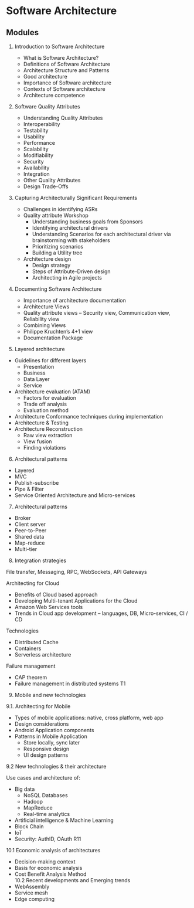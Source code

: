 # Software Architecture 

## Modules
 
1. Introduction to Software Architecture
    * What is Software Architecture?
    * Definitions of Software Architecture
    * Architecture Structure and Patterns
    * Good architecture
    * Importance of Software architecture
    * Contexts of Software architecture
    * Architecture competence	
2. Software Quality Attributes
    * Understanding Quality Attributes
    * Interoperability
    * Testability
    * Usability
    * Performance
    * Scalability
    * Modifiability
    * Security
    * Availability
    * Integration
    * Other Quality Attributes
    * Design Trade-Offs
3. Capturing Architecturally Significant Requirements 
    * Challenges in identifying ASRs
    * Quality attribute Workshop
        * Understanding business goals from Sponsors
        * Identifying architectural drivers
        * Understanding Scenarios for each architectural driver via brainstorming with stakeholders
        * Prioritizing scenarios
        * Building a Utility tree
    * Architecture design
        * Design strategy
        * Steps of Attribute-Driven design
        * Architecting in Agile projects

4. Documenting Software Architecture
    * Importance of architecture documentation
    * Architecture Views
    * Quality attribute views – Security view, Communication view, Reliability view
    * Combining Views
    * Philippe Kruchten’s 4+1 view
    * Documentation Package	 

5. Layered architecture

* Guidelines for different layers
    * Presentation 
    * Business
    * Data Layer
    * Service
* Architecture evaluation (ATAM)
    * Factors for evaluation
    * Trade off analysis
    * Evaluation method 
* Architecture Conformance techniques during implementation
* Architecture & Testing
* Architecture Reconstruction
    * Raw view extraction
    * View fusion
    * Finding violations 

6.	Architectural patterns 

*	Layered
*	MVC
*	Publish-subscribe
*	Pipe & Filter
*	Service Oriented Architecture and Micro-services	 
 
7.	Architectural patterns 

*	Broker
*	Client server
*	Peer-to-Peer
*	Shared data
*	Map-reduce
*	Multi-tier	

8.	Integration strategies

File transfer, Messaging, RPC, WebSockets, API Gateways

Architecting for Cloud 
*	Benefits of Cloud based approach
*	Developing Multi-tenant Applications for the Cloud
*	Amazon Web Services tools
*	Trends in Cloud app development – languages, DB, Micro-services, CI / CD

Technologies
*	Distributed Cache
*	Containers
*	Serverless architecture

Failure management
*	CAP theorem
*	Failure management in distributed systems	T1

 
9. Mobile and new technologies

9.1. Architecting for Mobile

*	Types of mobile applications: native, cross platform, web app
*	Design considerations
*	Android Application components
*	Patterns in Mobile Application 
    *	Store locally, sync later
    *	Responsive design
    *	UI design patterns	 

9.2	New technologies & their architecture

Use cases and architecture of:

*	Big data
    *	NoSQL Databases
    *	Hadoop
    *	MapReduce
    *	Real-time analytics
*	Artificial intelligence & Machine Learning
*	Block Chain
*	IoT
*	Security: AuthID, OAuth	R11
 

10.1	Economic analysis of architectures
*	Decision-making context
*	Basis for economic analysis
*	Cost Benefit Analysis Method	 
10.2	Recent developments and Emerging trends
*	WebAssembly
*	Service mesh
*	Edge computing	 
